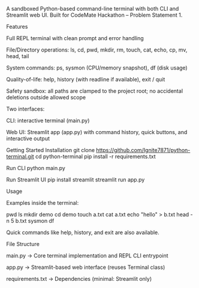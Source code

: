 A sandboxed Python-based command-line terminal with both CLI and Streamlit web UI.
Built for CodeMate Hackathon – Problem Statement 1.

Features

Full REPL terminal with clean prompt and error handling

File/Directory operations: ls, cd, pwd, mkdir, rm, touch, cat, echo, cp, mv, head, tail

System commands: ps, sysmon (CPU/memory snapshot), df (disk usage)

Quality-of-life: help, history (with readline if available), exit / quit

Safety sandbox: all paths are clamped to the project root; no accidental deletions outside allowed scope

Two interfaces:

CLI: interactive terminal (main.py)

Web UI: Streamlit app (app.py) with command history, quick buttons, and interactive output

Getting Started
Installation
git clone https://github.com/Ignite7871/python-terminal.git
cd python-terminal
pip install -r requirements.txt

Run CLI
python main.py

Run Streamlit UI
pip install streamlit
streamlit run app.py

Usage

Examples inside the terminal:

pwd
ls
mkdir demo
cd demo
touch a.txt
cat a.txt
echo "hello" > b.txt
head -n 5 b.txt
sysmon
df


Quick commands like help, history, and exit are also available.

File Structure

main.py → Core terminal implementation and REPL CLI entrypoint

app.py → Streamlit-based web interface (reuses Terminal class)

requirements.txt → Dependencies (minimal: Streamlit only)

